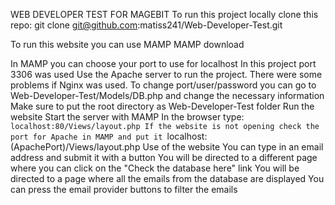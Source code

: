 WEB DEVELOPER TEST FOR MAGEBIT
To run this project locally clone this repo: git clone git@github.com:matiss241/Web-Developer-Test.git

To run this website you can use MAMP
MAMP download

In MAMP you can choose your port to use for localhost
In this project port 3306 was used
Use the Apache server to run the project. There were some problems if Nginx was used.
To change port/user/password you can go to Web-Developer-Test/Models/DB.php and change the necessary information
Make sure to put the root directory as Web-Developer-Test folder
Run the website
Start the server with MAMP
In the browser type: `localhost:80/Views/layout.php
If the website is not opening check the port for Apache in MAMP and put it `localhost:(ApachePort)/Views/layout.php
Use of the website
You can type in an email address and submit it with a button
You will be directed to a different page where you can click on the "Check the database here" link
You will be directed to a page where all the emails from the database are displayed
You can press the email provider buttons to filter the emails
